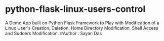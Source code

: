 # python-flask-linux-users-control
A Demo App built on Python Flask Framework to Play with Modification of a Linux User's Creation, Deletion, Home Directory Modification, Shell Access and Sudoers Modification.
#Author : Sayan Das
